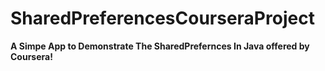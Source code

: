 # SharedPreferencesCourseraProject

**A Simpe App to Demonstrate The SharedPrefernces In Java offered by Coursera!**
